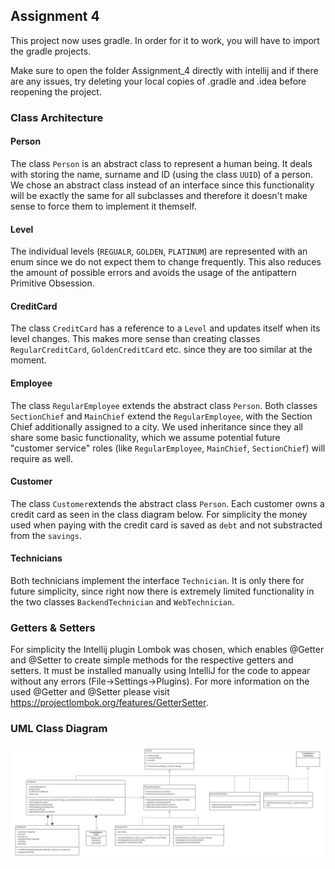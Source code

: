 ## Assignment 4
This project now uses gradle. In order for it to work, you will have to import the gradle projects. 

Make sure to open the folder Assignment_4 directly with intellij and if there are any issues, try deleting your local copies of .gradle and .idea before reopening the project.

### Class Architecture

#### Person
The class `Person` is an abstract class to represent a human being. 
It deals with storing the name, surname and ID (using the class `UUID`) of a person.
We chose an abstract class instead of an interface since this functionality will be exactly the same for all subclasses
and therefore it doesn't make sense to force them to implement it themself.

#### Level
The individual levels (`REGUALR`, `GOLDEN`, `PLATINUM`) are represented with an enum since we do not expect them to change frequently.
This also reduces the amount of possible errors and avoids the usage of the antipattern Primitive Obsession.

#### CreditCard
The class `CreditCard` has a reference to a `Level` and updates itself when its level changes.
This makes more sense than creating classes `RegularCreditCard`, `GoldenCreditCard` etc. since they are too similar at the moment.


#### Employee
The class `RegularEmployee` extends the abstract class `Person`. Both classes `SectionChief` and `MainChief` extend the `RegularEmployee`, with the Section Chief
additionally assigned to a city.
We used inheritance since they all share some basic functionality, which we assume potential future "customer service" roles 
(like `RegularEmployee`, `MainChief`, `SectionChief`) will require as well.

#### Customer
The class `Customer`extends the abstract class `Person`. Each customer owns a credit card as seen in the class diagram below. For simplicity
the money used when paying with the credit card is saved as `debt` and not substracted from the `savings`.

#### Technicians
Both technicians implement the interface `Technician`. It is only there for future simplicity, since right now
there is extremely limited functionality in the two classes `BackendTechnician` and `WebTechnician`.

### Getters & Setters
For simplicity the Intellij plugin Lombok was chosen, which enables @Getter and @Setter to create simple methods for the
respective getters and setters. It must be installed manually using IntelliJ for the code to appear without any errors (File->Settings->Plugins).
For more information on the used @Getter and @Setter please visit https://projectlombok.org/features/GetterSetter.

### UML Class Diagram

![BankManagementClassDiagram](BankManagementClassDiagram.png)
